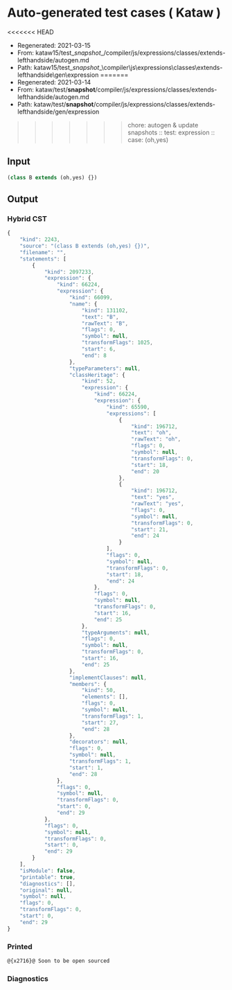 # Auto-generated test cases ( Kataw )
<<<<<<< HEAD
- Regenerated: 2021-03-15
- From: kataw15/test\__snapshot__/compiler/js/expressions/classes/extends-lefthandside/autogen.md
- Path: kataw15/test\__snapshot__\compiler\js\expressions\classes\extends-lefthandside\gen\expression
=======
- Regenerated: 2021-03-14
- From: kataw/test/__snapshot__/compiler/js/expressions/classes/extends-lefthandside/autogen.md
- Path: kataw/test/__snapshot__/compiler/js/expressions/classes/extends-lefthandside/gen/expression
>>>>>>> chore: autogen & update snapshots
> :: test: expression
> :: case: (oh,yes)
## Input

`````js
(class B extends (oh,yes) {})
`````

## Output

### Hybrid CST

```javascript
{
    "kind": 2243,
    "source": "(class B extends (oh,yes) {})",
    "filename": "",
    "statements": [
        {
            "kind": 2097233,
            "expression": {
                "kind": 66224,
                "expression": {
                    "kind": 66099,
                    "name": {
                        "kind": 131102,
                        "text": "B",
                        "rawText": "B",
                        "flags": 0,
                        "symbol": null,
                        "transformFlags": 1025,
                        "start": 6,
                        "end": 8
                    },
                    "typeParameters": null,
                    "classHeritage": {
                        "kind": 52,
                        "expression": {
                            "kind": 66224,
                            "expression": {
                                "kind": 65590,
                                "expressions": [
                                    {
                                        "kind": 196712,
                                        "text": "oh",
                                        "rawText": "oh",
                                        "flags": 0,
                                        "symbol": null,
                                        "transformFlags": 0,
                                        "start": 18,
                                        "end": 20
                                    },
                                    {
                                        "kind": 196712,
                                        "text": "yes",
                                        "rawText": "yes",
                                        "flags": 0,
                                        "symbol": null,
                                        "transformFlags": 0,
                                        "start": 21,
                                        "end": 24
                                    }
                                ],
                                "flags": 0,
                                "symbol": null,
                                "transformFlags": 0,
                                "start": 18,
                                "end": 24
                            },
                            "flags": 0,
                            "symbol": null,
                            "transformFlags": 0,
                            "start": 16,
                            "end": 25
                        },
                        "typeArguments": null,
                        "flags": 0,
                        "symbol": null,
                        "transformFlags": 0,
                        "start": 16,
                        "end": 25
                    },
                    "implementClauses": null,
                    "members": {
                        "kind": 50,
                        "elements": [],
                        "flags": 0,
                        "symbol": null,
                        "transformFlags": 1,
                        "start": 27,
                        "end": 28
                    },
                    "decorators": null,
                    "flags": 0,
                    "symbol": null,
                    "transformFlags": 1,
                    "start": 1,
                    "end": 28
                },
                "flags": 0,
                "symbol": null,
                "transformFlags": 0,
                "start": 0,
                "end": 29
            },
            "flags": 0,
            "symbol": null,
            "transformFlags": 0,
            "start": 0,
            "end": 29
        }
    ],
    "isModule": false,
    "printable": true,
    "diagnostics": [],
    "original": null,
    "symbol": null,
    "flags": 0,
    "transformFlags": 0,
    "start": 0,
    "end": 29
}
```

### Printed

```javascript
@{x2716}@ Soon to be open sourced
```

### Diagnostics

```javascript

```

